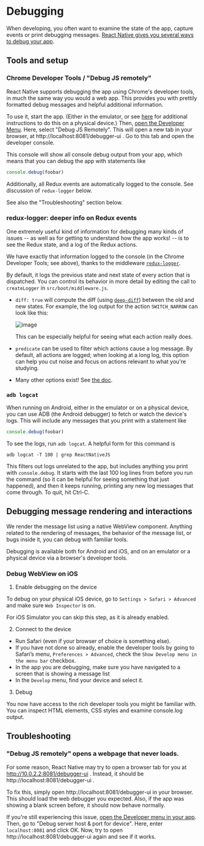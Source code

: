 # Debugging

When developing, you often want to examine the state of the app, capture
events or print debugging messages. [React Native gives you several ways to
debug your app][react-debugging].

## Tools and setup

### Chrome Developer Tools / "Debug JS remotely"

React Native supports debugging the app using Chrome's developer tools, in
much the same way you would a web app.  This provides you with prettily
formatted debug messages and helpful additional information.

To use it, start the app.  (Either in the emulator, or see
[here][chrome-devtools-device] for additional instructions to do this on a
physical device.)  Then, [open the Developer Menu][dev-menu].  Here, select
"Debug JS Remotely".  This will open a new tab in your browser, at
http://localhost:8081/debugger-ui .  Go to this tab and open the developer
console.

This console will show all console debug output from your app, which means
that you can debug the app with statements like
```js
console.debug(foobar)
```

Additionally, all Redux events are automatically logged to the console.
See discussion of `redux-logger` below.

See also the "Troubleshooting" section below.

[chrome-devtools-device]: https://facebook.github.io/react-native/docs/debugging.html#debugging-on-a-device-with-chrome-developer-tools


### redux-logger: deeper info on Redux events

One extremely useful kind of information for debugging many kinds of issues
-- as well as for getting to understand how the app works! -- is to see the
Redux state, and a log of the Redux actions.

We have exactly that information logged to the console (in the Chrome
Developer Tools; see above), thanks to the middleware
[`redux-logger`](https://github.com/evgenyrodionov/redux-logger).

By default, it logs the previous state and next state of every action that
is dispatched.  You can control its behavior in more detail by editing the
call to `createLogger` in `src/boot/middleware.js`.

* `diff: true` will compute the diff (using
  [`deep-diff`](https://github.com/flitbit/diff#simple-examples)) between the
  old and new states.  For example, the log output for the action
  `SWITCH_NARROW` can look like this:

  ![image](https://user-images.githubusercontent.com/12771126/42355493-3a24885e-8082-11e8-96d9-fc7c59e0d1d0.png)

  This can be especially helpful for seeing what each action really does.

* `predicate` can be used to filter which actions cause a log message.  By
  default, all actions are logged; when looking at a long log, this option
  can help you cut noise and focus on actions relevant to what you're
  studying.

* Many other options exist!  See [the
  doc](https://github.com/evgenyrodionov/redux-logger#options).


### `adb logcat`

When running on Android, either in the emulator or on a physical device, you
can use ADB (the Android debugger) to fetch or watch the device's logs.
This will include any messages that you print with a statement like
```js
console.debug(foobar)
```

To see the logs, run `adb logcat`.  A helpful form for this command is
```
adb logcat -T 100 | grep ReactNativeJS
```
This filters out logs unrelated to the app, but includes anything you print
with `console.debug`.  It starts with the last 100 log lines from before you
run the command (so it can be helpful for seeing something that just
happened), and then it keeps running, printing any new log messages that
come through.  To quit, hit Ctrl-C.


## Debugging message rendering and interactions

We render the message list using a native WebView component. Anything
related to the rendering of messages, the behavior of the message list, or
bugs inside it, you can debug with familiar tools.

Debugging is available both for Android and iOS, and on an emulator or
a physical device via a browser's developer tools.

### Debug WebView on iOS

1. Enable debugging on the device

To debug on your physical iOS device, go to `Settings > Safari > Advanced`
and make sure `Web Inspector` is on.

For iOS Simulator you can skip this step, as it is already enabled.

2. Connect to the device

* Run Safari (even if your browser of choice is something else).
* If you have not done so already, enable the developer tools by going to
 Safari’s menu, `Preferences > Advanced`, check the `Show Develop menu in the menu bar` checkbox.
* In the app you are debugging, make sure you have navigated to a screen that
 is showing a message list
* In the `Develop` menu, find your device and select it.

3. Debug

You now have access to the rich developer tools you might be familiar with.
You can inspect HTML elements, CSS styles and examine console.log output.


## Troubleshooting

### "Debug JS remotely" opens a webpage that never loads.

For some reason, React Native may try to open a browser tab for you at
http://10.0.2.2:8081/debugger-ui .
Instead, it should be http://localhost:8081/debugger-ui .

To fix this, simply open http://localhost:8081/debugger-ui in your browser.
This should load the web debugger you expected. Also, if the app was showing
a blank screen before, it should now behave normally.

If you're still experiencing this issue, [open the Developer menu in your app][dev-menu].
Then, go to "Debug server host & port for device". Here, enter `localhost:8081`
and click OK. Now, try to open http://localhost:8081/debugger-ui again and see
if it works.

[dev-menu]: https://facebook.github.io/react-native/docs/debugging.html#accessing-the-in-app-developer-menu
[react-debugging]: https://facebook.github.io/react-native/docs/debugging.html
